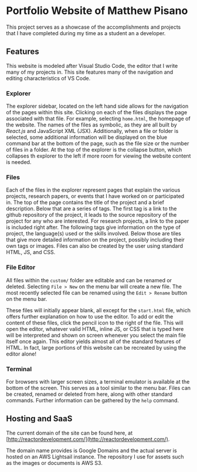 # Portfolio Website of Matthew Pisano

This project serves as a showcase of the accomplishments and projects that
I have completed during my time as a student an a developer.

## Features

This website is modeled after Visual Studio Code, the editor that I
write many of my projects in.  This site features many of the navigation and
editing characteristics of VS Code.

### Explorer

The explorer sidebar, located on the left hand side allows for the
navigation of the pages within this site.  Clicking on each of the files
displays the page associated with that file.  For example, selecting `home.html`,
the homepage of the website.  The names of the files as symbolic, as they are all
built by *React.js* and JavaScript XML (JSX).  Additionally, when a file or folder
is selected, some additional information will be displayed on the blue command bar
at the bottom of the page, such as the file size or the number of files in a folder.
At the top of the explorer is the collapse button, which collapses th explorer to the
left if more room for viewing the website content is needed.

### Files

Each of the files in the explorer represent pages that explain the various projects,
research papers, or events that I have worked on or participated in.  The top of the 
page contains the title of the project and a brief description.  Below that are a 
series of tags.  The first tag is a link to the github repository of the project,
it leads to the source repository of the project for any who are interested.  For
research projects, a link to the paper is included right after.  The following tags
give information on the type of project, the language(s) used or the skills involved.
Below those are tiles that give more detailed information on the project, possibly
including their own tags or images.  Files can also be created by the user using 
standard HTML, JS, and CSS.

### File Editor

All files within the `custom/` folder are editable and can be renamed or deleted.
Selecting `File > New` on the menu bar will create a new file.  The most recently
selected file can be renamed using the `Edit > Rename` button on the menu bar.

These files will initially appear blank, all except for the `start.html` file,
which offers further explanation on how to use the editor.  To add or edit the
content of these files, click the pencil icon to the right of the file.  This will
open the editor, whatever valid HTML, inline JS, or CSS that is typed here will
be interpreted and shown on screen whenever you select the main file itself once again.
This editor yields almost all of the standard features of HTML.  In fact, large portions
of this website can be recreated by using the editor alone!

### Terminal

For browsers with larger screen sizes, a terminal emulator is available at the bottom of
the screen.  This serves as a tool similar to the menu bar.  Files can be created, renamed
or deleted from here, along with other standard commands.  Further information can
be gathered by the `help` command.

## Hosting and SaaS

The current domain of the site can be found here, at
[http://reactordevelopment.com/](http://reactordevelopment.com/).

The domain name provides is Google Domains and the actual server is hosted on
an AWS Lightsail instance.  The repository I use for assets such as the images or
documents is AWS S3.